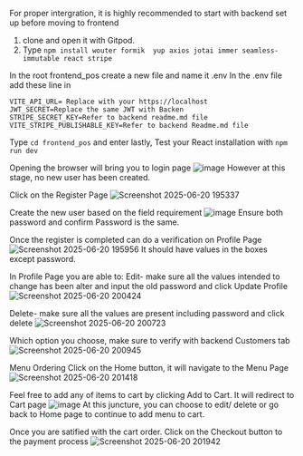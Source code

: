 For proper intergration, it is highly recommended to start with backend set up before moving to frontend

1. clone and open it with Gitpod.
2. Type `npm install wouter formik  yup axios jotai immer seamless-immutable react stripe`

In the root frontend_pos create a new file and name it .env
In the .env file add these line in 

```````
VITE_API_URL= Replace with your https://localhost
JWT_SECRET=Replace the same JWT with Backen
STRIPE_SECRET_KEY=Refer to backend readme.md file
VITE_STRIPE_PUBLISHABLE_KEY=Refer to backend Readme.md file
```````


Type `cd frontend_pos` and enter
lastly, Test your React installation with `npm run dev`



Opening the browser will bring you to login page
![image](https://github.com/user-attachments/assets/4d55e481-37cd-47d0-9ee9-e9de55a17314)
However at this stage, no new user has been created. 

Click on the Register Page
![Screenshot 2025-06-20 195337](https://github.com/user-attachments/assets/7ae179b8-1aa0-4f80-8bd4-6dd5969d6355)

Create the new user based on the field requirement
![image](https://github.com/user-attachments/assets/d3f30950-59c0-4dcc-8d7d-7c6d3f31b73f)
Ensure both password and confirm Password is the same. 

Once the register is completed can do a verification on Profile Page
![Screenshot 2025-06-20 195956](https://github.com/user-attachments/assets/941983f1-520c-4b4f-81f3-cdc7c5b99a1c)
It should have values in the boxes except password. 

In Profile Page you are able to:
Edit- make sure all the values intended to change has been alter and input the old password and click Update Profile
![Screenshot 2025-06-20 200424](https://github.com/user-attachments/assets/c67678ad-488b-432e-8a1b-af172b0147cb)

Delete- make sure all the values are present including password and click delete
![Screenshot 2025-06-20 200723](https://github.com/user-attachments/assets/9edf4aed-3038-454d-bda2-dae8a1b56b41)

Which option you choose, make sure to verify with backend Customers tab
![Screenshot 2025-06-20 200945](https://github.com/user-attachments/assets/e3781391-56ac-4116-a280-38e66d5ff707)

Menu Ordering
Click on the Home button, it will navigate to the Menu Page
![Screenshot 2025-06-20 201418](https://github.com/user-attachments/assets/ab9ced71-e193-4e72-8377-eef740e4787b)

Feel free to add any of items to cart by clicking Add to Cart. It will redirect to Cart page
![image](https://github.com/user-attachments/assets/d0d56893-d2f0-45c1-98c1-b678761b82bf)
At this juncture, you can choose to edit/ delete or go back to Home page to continue to add menu to cart. 

Once you are satified with the cart order. Click on the Checkout button to the payment process
![Screenshot 2025-06-20 201942](https://github.com/user-attachments/assets/f40fa2fc-298f-4085-b303-6d516caf7a62)












